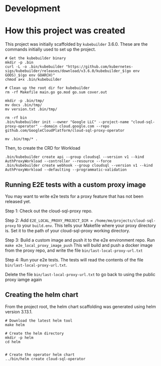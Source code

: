 # Development

# How this project was created
This project was initially scaffolded by `kubebuilder` 3.6.0. These are the 
commands initially used to set up the project.

```
# Get the kubebuilder binary
mkdir -p .bin
curl -L -o .bin/kubebuilder "https://github.com/kubernetes-sigs/kubebuilder/releases/download/v3.6.0/kubebuilder_$(go env GOOS)_$(go env GOARCH)"
chmod a+x .bin/kubebuilder

# Clean up the root dir for kubebuilder
rm -rf Makefile main.go go.mod go.sum cover.out 

mkdir -p .bin/tmp/
mv docs .bin/tmp/
mv version.txt .bin/tmp/

rm -rf bin
.bin/kubebuilder init --owner "Google LLC" --project-name "cloud-sql-proxy-operator" --domain cloud.google.com --repo github.com/GoogleCloudPlatform/cloud-sql-proxy-operator

mv .bin/tmp/* .

```

Then, to create the CRD for Workload
```
.bin/kubebuilder create api --group cloudsql --version v1 --kind AuthProxyWorkload --controller --resource --force
.bin/kubebuilder create webhook --group cloudsql --version v1 --kind AuthProxyWorkload --defaulting --programmatic-validation
```


## Running E2E tests with a custom proxy image

You may want to write e2e tests for a proxy feature that has
not been released yet. 

Step 1: Check out the cloud-sql-proxy repo.

Step 2: Add `E2E_LOCAL_PROXY_PROJECT_DIR = /home/me/projects/cloud-sql-proxy`
to your `build.env`. This tells your Makefile where your proxy
directory is. Set it to the path of your cloud-sql-proxy working directory.

Step 3: Build a custom image and push it to the e2e environment
repo. Run `make e2e_local_proxy_image_push` This will build and push
a docker image from the proxy repo, and write the file `bin/last-local-proxy-url.txt`

Step 4: Run your e2e tests. The tests will read the contents of
the file `bin/last-local-proxy-url.txt`.

Delete the file `bin/last-local-proxy-url.txt` to go back to using
the public proxy iamge again

## Creating the helm chart

From the project root, the helm chart scaffolding was generated using
helm version 3.13.1.

```shell
# Download the latest helm tool
make helm 

# Create the helm directory
mkdir -p helm 
cd helm


# Create the operator helm chart
../bin/helm create cloud-sql-operator


```